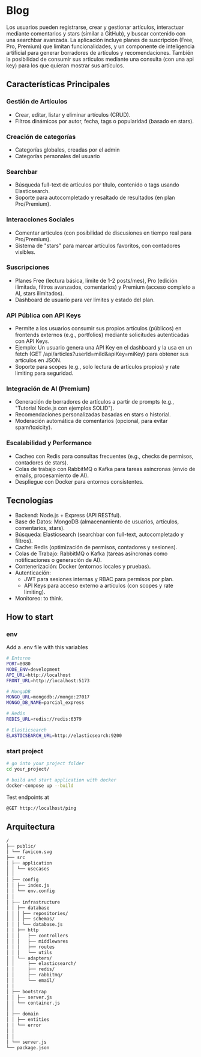 # Blog

Los usuarios pueden registrarse, crear y gestionar artículos, interactuar mediante comentarios y stars (similar a GitHub), y buscar contenido con una searchbar avanzada. La aplicación incluye planes de suscripción (Free, Pro, Premium) que limitan funcionalidades, y un componente de inteligencia artificial para generar borradores de artículos y recomendaciones. También la posibilidad de consumir sus articulos mediante una consulta (con una api key) para los que quieran mostrar sus artículos.

## Características Principales

### Gestión de Artículos

- Crear, editar, listar y eliminar artículos (CRUD).
- Filtros dinámicos por autor, fecha, tags o popularidad (basado en stars).

### Creación de categorías

- Categorías globales, creadas por el admin
- Categorías personales del usuario

### Searchbar

- Búsqueda full-text de artículos por título, contenido o tags usando Elasticsearch.
- Soporte para autocompletado y resaltado de resultados (en plan Pro/Premium).

### Interacciones Sociales

- Comentar artículos (con posibilidad de discusiones en tiempo real para Pro/Premium).
- Sistema de "stars" para marcar artículos favoritos, con contadores visibles.

### Suscripciones

- Planes Free (lectura básica, límite de 1-2 posts/mes), Pro (edición ilimitada, filtros avanzados, comentarios) y Premium (acceso completo a AI, stars ilimitados).
- Dashboard de usuario para ver límites y estado del plan.

### API Pública con API Keys

- Permite a los usuarios consumir sus propios artículos (públicos) en frontends externos (e.g., portfolios) mediante solicitudes autenticadas con API Keys.
- Ejemplo: Un usuario genera una API Key en el dashboard y la usa en un fetch (GET /api/articles?userId=miId&apiKey=miKey) para obtener sus artículos en JSON.
- Soporte para scopes (e.g., solo lectura de artículos propios) y rate limiting para seguridad.

### Integración de AI (Premium)

- Generación de borradores de artículos a partir de prompts (e.g., "Tutorial Node.js con ejemplos SOLID").
- Recomendaciones personalizadas basadas en stars o historial.
- Moderación automática de comentarios (opcional, para evitar spam/toxicity).

### Escalabilidad y Performance

- Cacheo con Redis para consultas frecuentes (e.g., checks de permisos, contadores de stars).
- Colas de trabajo con RabbitMQ o Kafka para tareas asíncronas (envío de emails, procesamiento de AI).
- Despliegue con Docker para entornos consistentes.

## Tecnologías

- Backend: Node.js + Express (API RESTful).
- Base de Datos: MongoDB (almacenamiento de usuarios, artículos, comentarios, stars).
- Búsqueda: Elasticsearch (searchbar con full-text, autocompletado y filtros).
- Cache: Redis (optimización de permisos, contadores y sesiones).
- Colas de Trabajo: RabbitMQ o Kafka (tareas asíncronas como notificaciones o generación de AI).
- Contenerización: Docker (entornos locales y pruebas).
- Autenticación:
  - JWT para sesiones internas y RBAC para permisos por plan.
  - API Keys para acceso externo a artículos (con scopes y rate limiting).
- Monitoreo: to think.

## How to start

### env

Add a .env file with this variables

```sh
# Entorno
PORT=8080
NODE_ENV=development
API_URL=http://localhost
FRONT_URL=http://localhost:5173

# MongoDB
MONGO_URL=mongodb://mongo:27017
MONGO_DB_NAME=parcial_express

# Redis
REDIS_URL=redis://redis:6379

# Elasticsearch
ELASTICSEARCH_URL=http://elasticsearch:9200
```

### start project

```sh
# go into your project folder
cd your_project/

# build and start application with docker
docker-compose up --build
```

Test endpoints at

```sh
@GET http://localhost/ping
```

## Arquitectura

```sh
/
├── public/
│ └── favicon.svg
├── src
│ ├── application
│ │ └── usecases
│ │
│ ├── config
│ │ ├── index.js
│ │ └── env.config
│ │
│ ├── infrastructure
│ │ ├── database
│ │ │ ├── repositories/
│ │ │ ├── schemas/
│ │ │ └── database.js
│ │ ├── http
│ │ │   ├── controllers
│ │ │   ├── middlewares
│ │ │   ├── routes
│ │ │   └── utils
│ │ └── adapters/
│ │     ├── elasticsearch/
│ │     ├── redis/
│ │     ├── rabbitmq/
│ │     └── email/
│ │
│ ├── bootstrap
│ │ ├── server.js
│ │ └── container.js
│ │
│ ├── domain
│ │ ├── entities
│ │ └── error
│ │
│ │
│ └── server.js
└── package.json

```
